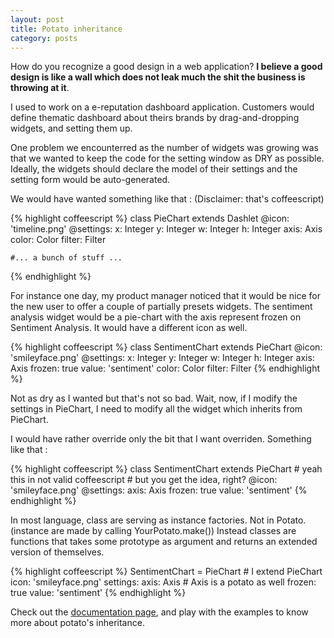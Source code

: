 ```yaml
---
layout: post
title: Potato inheritance
category: posts
---
```


How do you recognize a good design in a web application?
**I believe a good design is like a wall which does not leak 
much the shit the business is throwing at it**.

I used to work on a e-reputation dashboard application.
Customers would define thematic dashboard about 
theirs brands by drag-and-dropping widgets, and setting
them up.

One problem we encounterred as the number of widgets
was growing was that we wanted to keep the code for the
setting window as DRY as possible. Ideally, the widgets
should declare the model of their settings and the
setting form would be auto-generated.

We would have wanted something like that : (Disclaimer: that's coffeescript)

{% highlight coffeescript %}
class PieChart extends Dashlet
    @icon: 'timeline.png'
    @settings:
        x: Integer
        y: Integer
        w: Integer
        h: Integer
        axis: Axis
        color: Color
        filter: Filter

    #... a bunch of stuff ...
{% endhighlight %}

For instance one day, my product manager noticed that it would be nice for the new user to offer a couple of partially presets widgets.
The sentiment analysis widget would be a pie-chart with the axis represent frozen on Sentiment Analysis. It would have a different icon as well.

{% highlight coffeescript %}
class SentimentChart extends PieChart
    @icon: 'smileyface.png'
    @settings:
        x: Integer
        y: Integer
        w: Integer
        h: Integer
        axis: Axis
            frozen: true
            value: 'sentiment'
        color: Color
        filter: Filter
{% endhighlight %}

Not as dry as I wanted but that's not so bad.
Wait, now, if I modify the settings in PieChart, I need to modify 
all the widget which inherits from PieChart. 

I would have rather override only the bit that I want overriden. Something like that :

{% highlight coffeescript %}
class SentimentChart extends PieChart
    # yeah this in not valid coffeescript 
    # but you get the idea, right?
    @icon: 'smileyface.png'
    @settings:
        axis: Axis
            frozen: true
            value: 'sentiment'
{% endhighlight %}

In most language, class are serving as instance factories.
Not in Potato. (instance are made by calling YourPotato.make())
Instead classes are functions that takes some prototype
as argument and returns an extended version of themselves.

{% highlight coffeescript %}
SentimentChart =  PieChart # I extend PieChart
    icon: 'smileyface.png'
    settings:
        axis: Axis # Axis is a potato as well
            frozen: true
            value: 'sentiment'
{% endhighlight %}

Check out the [documentation page][potato], and play with the examples to know more about potato's inheritance.

[potato]: https://poulejapon.github.com/potato